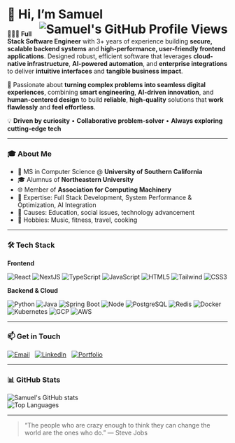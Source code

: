 # 👋 Hi, I’m Samuel <img align="right" align="center" src="https://komarev.com/ghpvc/?username=samuel032khoury" alt="Samuel's GitHub Profile Views" />

👨🏻‍💻 **Full Stack Software Engineer** with 3+ years of experience building **secure, scalable backend systems** and **high-performance, user-friendly frontend applications**. Designed robust, efficient software that leverages **cloud-native infrastructure**, **AI-powered automation**, and **enterprise integrations** to deliver **intuitive interfaces** and **tangible business impact**.

🚀 Passionate about **turning complex problems into seamless digital experiences**, combining **smart engineering**, **AI-driven innovation**, and **human-centered design** to build **reliable**, **high-quality** solutions that **work flawlessly** and **feel effortless**.

💡 **Driven by curiosity** • **Collaborative problem-solver** • **Always exploring cutting-edge tech**

---

### 🎓 About Me

- 🏫 MS in Computer Science @ **University of Southern California**
- 🎓 Alumnus of **Northeastern University**
- 🌐 Member of **Association for Computing Machinery**
- 👀 Expertise: Full Stack Development, System Performance & Optimization, AI Integration
- 🤝 Causes: Education, social issues, technology advancement
- 🎵 Hobbies: Music, fitness, travel, cooking

---

### 🛠️ Tech Stack

**Frontend**  

![React](https://img.shields.io/badge/React-20232A?logo=react&logoColor=61DAFB)
![NextJS](https://img.shields.io/badge/Next.js-000000?logo=nextdotjs&logoColor=white)
![TypeScript](https://img.shields.io/badge/TypeScript-3178C6?logo=typescript&logoColor=white)
![JavaScript](https://img.shields.io/badge/JavaScript-F7DF1E?logo=javascript&logoColor=black)
![HTML5](https://img.shields.io/badge/HTML5-E34F26?logo=html5&logoColor=white)
![Tailwind](https://img.shields.io/badge/Tailwind_CSS-grey?logo=tailwind-css&logoColor=38B2AC)
![CSS3](https://img.shields.io/badge/CSS3-1572B6?logo=css3&logoColor=white)

**Backend & Cloud** 

![Python](https://img.shields.io/badge/Python-3776AB?logo=python&logoColor=white)
![Java](https://img.shields.io/badge/Java-ED8B00?logo=openjdk&logoColor=white)
![Spring Boot](https://img.shields.io/badge/Spring%20Boot-6DB33F?logo=springboot&logoColor=white)
![Node](https://img.shields.io/badge/Node.js-339933?logo=Node.js&logoColor=white)
![PostgreSQL](https://img.shields.io/badge/PostgreSQL-336791?logo=postgresql&logoColor=white)
![Redis](https://img.shields.io/badge/Redis-DC382D?logo=redis&logoColor=white)
![Docker](https://img.shields.io/badge/Docker-2496ED?logo=docker&logoColor=white)
![Kubernetes](https://img.shields.io/badge/Kubernetes-326CE5?logo=kubernetes&logoColor=white)
![GCP](https://img.shields.io/badge/Google_Cloud-4285F4?logo=google-cloud&logoColor=white)
![AWS](https://img.shields.io/badge/AWS-orange?logo=amazonaws&logoColor=white)

---

### 📫 Get in Touch

[![Email](https://img.shields.io/badge/Email-samuelji%40acm.org-blue)](mailto:samuelji@acm.org)  
[![LinkedIn](https://img.shields.io/badge/LinkedIn-Profile-blue?logo=linkedin)](http://linkedin.com/in/samuel-x-ji)  
[![Portfolio](https://img.shields.io/badge/Portfolio-Website-orange)](https://samuelji.is-a.dev)



---

### 📊 GitHub Stats

<div>
<picture>
  <source srcset="https://github-readme-stats.vercel.app/api?username=samuel032khoury&show_icons=true&theme=tokyonight" media="(prefers-color-scheme: dark)" />
  <source srcset="https://github-readme-stats.vercel.app/api?username=samuel032khoury&show_icons=true&theme=default" media="(prefers-color-scheme: light)" />
  <img src="https://github-readme-stats.vercel.app/api?username=samuel032khoury&show_icons=true" alt="Samuel's GitHub stats" />
</picture>
</div>

<div>
<picture>
  <source srcset="https://github-readme-stats.vercel.app/api/top-langs/?username=samuel032khoury&layout=compact&theme=tokyonight" media="(prefers-color-scheme: dark)" />
  <source srcset="https://github-readme-stats.vercel.app/api/top-langs/?username=samuel032khoury&layout=compact&theme=default" media="(prefers-color-scheme: light)" />
  <img src="https://github-readme-stats.vercel.app/api/top-langs/?username=samuel032khoury&layout=compact" alt="Top Languages" />
</picture>
</div>

---

> “The people who are crazy enough to think they can change the world are the ones who do.”
― Steve Jobs
